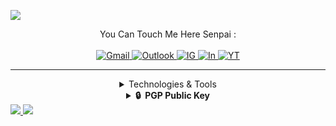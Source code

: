 <!-- <img src="https://github.com/JayaByu/JayaByu/blob/main/86514767-12%E6%9C%88%E3%81%AE%E3%82%AF%E3%83%AA%E3%82%B9%E3%83%9E%E3%82%B9.gif" height="555vh" width="10000vw"> -->

![](https://cardivo.vercel.app/api?name=Jayawardhana%20Bayu&description=Cyber%20Security%20Enthusiast,%20Linux%20Enthusiast&image=https://avatars.githubusercontent.com/u/70298586?s=400&u=4e9e2af28307a849c45789465bb36c6ec69461e9&v=4&backgroundColor=%23393E46&pattern=leaf&colorPattern=%23595260&fontColor=%23DDDD&opacity=0.3&github=JayaByu)

<!-- # Yokoso, Minna-san <img src="https://github.com/JayaByu/JayaByu/blob/main/kawai.gif" width="30px"> -->
<!-- 
# Touch Me S-E-N-P-A-I !! <img src="https://github.com/JayaByu/JayaByu/blob/main/touchem.gif" wdith="60px" height="60px"> -->
<div align="center">
   You Can Touch Me Here Senpai : <br><br>
   <a href="mailto:jayawardhanabayu@gmail.com">
      <img src="https://img.shields.io/badge/Gmail-D14836?style=for-the-badge&logo=gmail&logoColor=white" alt="Gmail">
   </a>
   <a href="mailto:jayawardhana.ekaputra@binus.ac.id">
      <img src="https://img.shields.io/badge/Microsoft_Outlook-0078D4?style=for-the-badge&logo=microsoft-outlook&logoColor=white" alt="Outlook">
   </a>
   <a href="https://www.instagram.com/awkwakokowa/">
      <img src="https://img.shields.io/badge/Instagram-E4405F?style=for-the-badge&logo=instagram&logoColor=white" alt="IG">
   </a>
   <a href="https://www.linkedin.com/in/bayu-kun-35ab75187/">
      <img src="https://img.shields.io/badge/LinkedIn-0077B5?style=for-the-badge&logo=linkedin&logoColor=white" alt="In">
   </a>
   <a href="https://www.youtube.com/channel/UCGHHHV_0Ln6dsoUHHOp1mQg">
      <img src="https://img.shields.io/badge/YouTube-FF0000?style=for-the-badge&logo=youtube&logoColor=white" alt="YT">
    </a>
    
<!-- Cieee Nyariin no WhatsApp oawkoawko :V -->
   
---
     
<details>
   <summary>Technologies & Tools</summary>
     <br>
    <img src="https://img.shields.io/badge/Arch_Linux-1793D1?style=for-the-badge&logo=arch-linux&logoColor=white" alt="">
    <img src="https://img.shields.io/badge/VIM-%2311AB00.svg?&style=for-the-badge&logo=vim&logoColor=white" alt="">
    <img src="https://img.shields.io/badge/Arduino-00979D?style=for-the-badge&logo=Arduino&logoColor=white" alt="">
    <img src="https://img.shields.io/badge/Kali_Linux-557C94?style=for-the-badge&logo=kali-linux&logoColor=white" alt="">
    <img src="https://img.shields.io/badge/oh_my_zsh-1A2C34?style=for-the-badge&logo=ohmyzsh&logoColor=white">
</details>
   
<details>
   <summary><b>🔒&nbsp;&nbsp;PGP&nbsp;Public&nbsp;Key</b></summary>
  <br/>

```
-----BEGIN PGP PUBLIC KEY BLOCK-----

mQENBGFMr8UBCAC3itUUYxNVmMVb6ahFqGIgi5qattSEFTzdSFcsmc6a42OquvWF
dL2NgtOLDQNP8VuQjPL/20AKBq3DhOL5OeFK06EqHhzuLtE89RLsGfL/jPnUca9S
vbjgHaxoufMMH8+kw1Boq1EY1aPzuRo3HyjTvVQMcTTAFT64X9reeYeAMq1XZagn
weAP5fqyPlplpI9OwMDC9o5dl2PWjbykbZFVv+LlcivXFZ0Z9xXe8jqaYWu89e1v
Qsl9wFpAGH9MB55DQNVZFbCSMmBtH689QUUlzZETST30OYrvc5OdiZB0S0bJhIze
PN1JgrJqiHgFey+FLUqnnGiOgCfl5TZX9lFrABEBAAG0FG5la29jeWJlcjNAZ21h
aWwuY29tiQEcBBABAgAGBQJhTK/FAAoJEGQl5DNl5EvKMH8IAINGeES6UEPk4hdf
ogCCfNHRIV10VhGwkC2v1ccExp7lV5u+1Wc3MkgF8oejLW7CrjqanqAKkE0j2WQ8
ml7OGVgh2sg8TLSRDluvpy9ZbriNcAmoUY7EXaYOWWSNwEsrdW4Ux0Ush6TMzzq/
l73NVURa3aEMVihwzva3T+9kmb4VqywyquarOaackuCmELt8vNNChOcmq1bFcwvm
EkYBps9TR62pST8CWeeMl6HleWjVa/eLwVKmOPnLVCL++gBLaF3qIJtGBP4XuZBU
g47iKIjrfOznrhpffxbKkp8zBgEdTIOrHJAx/25Ihbe5C+nVFynMRfKiIQ39cJSz
bXBqlaU=
=OJOl
   
-----END PGP PUBLIC KEY BLOCK-----
```
</details>
</div>

<div>
<a href="https://github.com/JayaByu">
<img src="https://github-readme-stats.vercel.app/api?username=JayaByu&layout=compact&langs_count=7&hide=html&bg_color=0D1117&text_color=c9d1d9&icon_color=ff3860&title_color=7957d5&hide_border=true"/>
<a href="https://github.com/JayaByu">
<img src="https://github-readme-stats.vercel.app/api/top-langs/?username=JayaByu&layout=compact&langs_count=7&hide=html&bg_color=0D1117&text_color=c9d1d9&icon_color=ff3860&title_color=7957d5&hide_border=true)"/>
</a>        
</div>
   
<!-- [![](https://img.shields.io/badge/Gmail-D14836?style=for-the-badge&logo=gmail&logoColor=white)](mailto:jayawardhanabayu@gmail.com) [![](https://img.shields.io/badge/Microsoft_Outlook-0078D4?style=for-the-badge&logo=microsoft-outlook&logoColor=white)](mailto:jayawardhana.ekaputra@binus.ac.id) [![](https://img.shields.io/badge/Instagram-E4405F?style=for-the-badge&logo=instagram&logoColor=white)](https://www.instagram.com/jybyu._.8/) [![](https://img.shields.io/badge/LinkedIn-0077B5?style=for-the-badge&logo=linkedin&logoColor=white)](https://www.linkedin.com/in/bayu-kun-35ab75187/) [![](https://img.shields.io/badge/YouTube-FF0000?style=for-the-badge&logo=youtube&logoColor=white)](https://www.youtube.com/channel/UCGHHHV_0Ln6dsoUHHOp1mQg)
# -->



<!-- ### 🛠️ Technologies & Tools
![](https://img.shields.io/badge/Arch_Linux-1793D1?style=for-the-badge&logo=arch-linux&logoColor=white) ![](https://img.shields.io/badge/VIM-%2311AB00.svg?&style=for-the-badge&logo=vim&logoColor=white) ![](https://img.shields.io/badge/Arduino-00979D?style=for-the-badge&logo=Arduino&logoColor=white) ![](https://img.shields.io/badge/Kali_Linux-557C94?style=for-the-badge&logo=kali-linux&logoColor=white)  -->
<!-- ### 📝 Blog & Writting
Apart from coding, I also maintain a blog - you can find my articles on my website at https://blog.tegalsec.org/ -->
<!-- ### 📈 Github Stats -->

 
